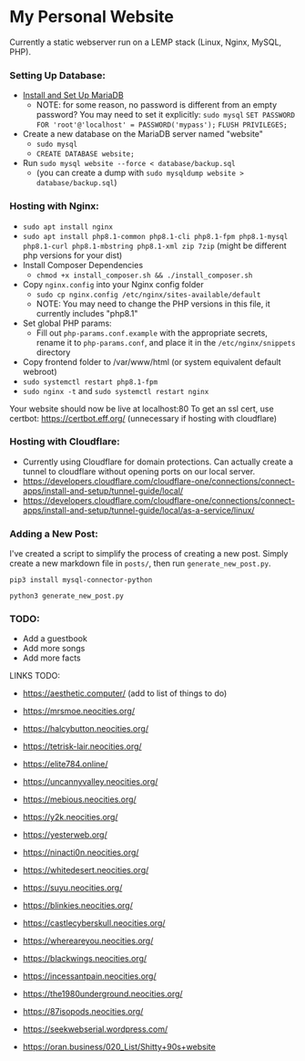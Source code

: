 # My Personal Website

Currently a static webserver run on a LEMP stack (Linux, Nginx, MySQL, PHP).

### Setting Up Database:
- [Install and Set Up MariaDB](https://www.digitalocean.com/community/tutorials/how-to-install-mariadb-on-ubuntu-20-04)
    - NOTE: for some reason, no password is different from an empty password? You may need to set it explicitly:
        `sudo mysql`
        `SET PASSWORD FOR 'root'@'localhost' = PASSWORD('mypass');`
        `FLUSH PRIVILEGES;`
- Create a new database on the MariaDB server named "website"
    - `sudo mysql`
    - `CREATE DATABASE website;`
- Run `sudo mysql website --force < database/backup.sql`
    - (you can create a dump with `sudo mysqldump website > database/backup.sql`)

### Hosting with Nginx:
- `sudo apt install nginx`
- `sudo apt install php8.1-common php8.1-cli php8.1-fpm php8.1-mysql php8.1-curl php8.1-mbstring php8.1-xml zip 7zip` (might be different php versions for your dist)
- Install Composer Dependencies
    - `chmod +x install_composer.sh && ./install_composer.sh`
- Copy `nginx.config` into your Nginx config folder
    - `sudo cp nginx.config /etc/nginx/sites-available/default`
    - NOTE: You may need to change the PHP versions in this file, it currently includes "php8.1"
- Set global PHP params:
    - Fill out `php-params.conf.example` with the appropriate secrets, rename it to `php-params.conf`, and place it in the `/etc/nginx/snippets` directory
- Copy frontend folder to /var/www/html (or system equivalent default webroot)
- `sudo systemctl restart php8.1-fpm`
- `sudo nginx -t` and `sudo systemctl restart nginx`

Your website should now be live at localhost:80
To get an ssl cert, use certbot: https://certbot.eff.org/ (unnecessary if hosting with cloudflare)

### Hosting with Cloudflare:
 - Currently using Cloudflare for domain protections. Can actually create a tunnel to cloudflare without opening ports on our local server.
 - https://developers.cloudflare.com/cloudflare-one/connections/connect-apps/install-and-setup/tunnel-guide/local/
 - https://developers.cloudflare.com/cloudflare-one/connections/connect-apps/install-and-setup/tunnel-guide/local/as-a-service/linux/

### Adding a New Post:

I've created a script to simplify the process of creating a new post. Simply create a new markdown file in `posts/`, then run `generate_new_post.py`.

`pip3 install mysql-connector-python`

`python3 generate_new_post.py`

### TODO:
- Add a guestbook
- Add more songs
- Add more facts

LINKS TODO:
- https://aesthetic.computer/ (add to list of things to do)

- https://mrsmoe.neocities.org/
- https://halcybutton.neocities.org/
- https://tetrisk-lair.neocities.org/
- https://elite784.online/
- https://uncannyvalley.neocities.org/
- https://mebious.neocities.org/
- https://y2k.neocities.org/
- https://yesterweb.org/
- https://ninacti0n.neocities.org/
- https://whitedesert.neocities.org/
- https://suyu.neocities.org/
- https://blinkies.neocities.org/
- https://castlecyberskull.neocities.org/
- https://whereareyou.neocities.org/
- https://blackwings.neocities.org/
- https://incessantpain.neocities.org/
- https://the1980underground.neocities.org/
- https://87isopods.neocities.org/
- https://seekwebserial.wordpress.com/
- https://oran.business/020_List/Shitty+90s+website

